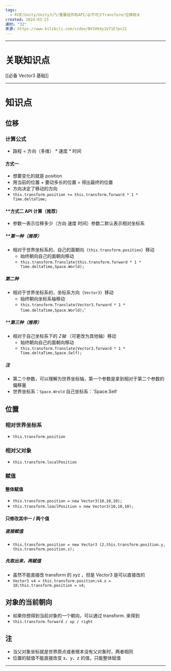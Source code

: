 ```yaml
---
tags:
  - 科学/Unity/Unity入门/重要组件和API/必不可少Transform/位移相关
created: 2024-03-23
课时: "32"
来源: https://www.bilibili.com/video/BV1HX4y1V71E?p=21
---
```


---
# 关联知识点

[[必备 Vector3 基础]]

---
# 知识点

## 位移

### 计算公式

- 路程 = 方向（多维） * 速度 * 时间
#### 方式一

- 想要变化的就是 position
- 用当前的位置 + 要动多长的位置 = 得出最终的位置
- 方向决定了移动的方向
- `this.transform.position += this.transform.forward * 1 * Time.deltaTime;`
#### **方式二 API 计算（推荐）

- 参数一表示位移多少（方向 速度 时间）参数二默认表示相对坐标系
##### **第一种（推荐）

- 相对于世界坐标系的，自己的面朝向（`this.transform.position`）移动
	- 始终朝向自己的面朝向移动
	- `this.transform.Translate(this.transform.forward * 1 * Time.deltaTime,Space.World);`
##### 第二种

- 相对于世界坐标系的，坐标系方向（`Vector3`）移动
	- 始终朝向坐标系轴移动
	- `this.transform.Translate(Vector3.forward * 1 * Time.deltaTime,Space.World);`‘
##### **第三种（推荐）

- 相对于自己坐标系下的 *Z轴* （可更改为其他轴）移动
	- 始终朝向自己的面朝向移动
	- `this.transform.Translate(Vector3.forward * 1 * Time.deltaTime,Space.Self);`
##### 注
- 第二个参数，可以理解为世界坐标轴，第一个参数是拿到相对于第二个参数的偏移量
- 世界坐标系：`Space.Wrold`  自己坐标系：`Space.Self

## 位置

### 相对世界坐标系

- `this.transform.position`
### 相对父对象

- `this.transform.localPosition`
### 赋值

#### 整体赋值

- `this.transform.position = new Vector3(10,10,10);`
- `this.transform.loaclPosition = new Vector3(10,10,10);`
#### 只修改其中一 / 两个值

##### 直接赋值

- `this.transform.position = new Vector3 (2,this.transform.position.y, this.transform.position.z);`
##### 先取出来，再赋值

- 虽然不能直接改 transform 的 xyz ，但是 Vector3 是可以直接改的
- `Vector3 v4 = this.transform.position;v4.x = 10;this.transform.position = v4;`
## 对象的当前朝向

- 如果你想得到当前对象的一个朝向，可以通过 transform. 来得到
- `this.transform.forward / up / right`
## 注

- 当父对象坐标就是世界原点或者根本没有父对象时，两者相同
- 位置的赋值不能直接改变 x、y、z 的值，只能整体赋值

---


